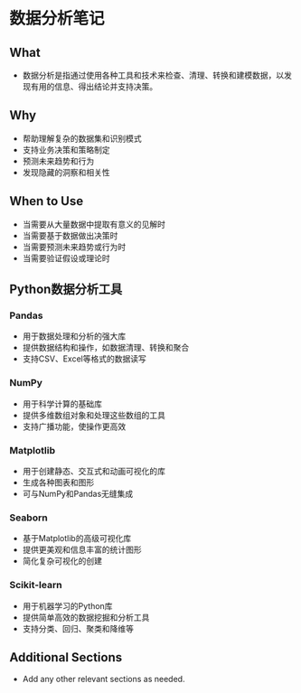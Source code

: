 # 数据分析笔记

## What
- 数据分析是指通过使用各种工具和技术来检查、清理、转换和建模数据，以发现有用的信息、得出结论并支持决策。

## Why

- 帮助理解复杂的数据集和识别模式
- 支持业务决策和策略制定
- 预测未来趋势和行为
- 发现隐藏的洞察和相关性

## When to Use

- 当需要从大量数据中提取有意义的见解时
- 当需要基于数据做出决策时
- 当需要预测未来趋势或行为时
- 当需要验证假设或理论时

## Python数据分析工具

### Pandas
- 用于数据处理和分析的强大库
- 提供数据结构和操作，如数据清理、转换和聚合
- 支持CSV、Excel等格式的数据读写

### NumPy
- 用于科学计算的基础库
- 提供多维数组对象和处理这些数组的工具
- 支持广播功能，使操作更高效

### Matplotlib
- 用于创建静态、交互式和动画可视化的库
- 生成各种图表和图形
- 可与NumPy和Pandas无缝集成

### Seaborn
- 基于Matplotlib的高级可视化库
- 提供更美观和信息丰富的统计图形
- 简化复杂可视化的创建

### Scikit-learn
- 用于机器学习的Python库
- 提供简单高效的数据挖掘和分析工具
- 支持分类、回归、聚类和降维等

## Additional Sections
- Add any other relevant sections as needed. 